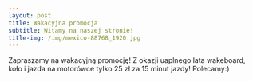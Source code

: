 ```yaml
---
layout: post
title: Wakacyjna promocja
subtitle: Witamy na naszej stronie!
title-img: /img/mexico-88768_1920.jpg
---
```

Zapraszamy na wakacyjną promocję! Z okazji uaplnego lata wakeboard, koło i jazda na motorówce tylko 25 zł za 15 minut jazdy! Polecamy:)
